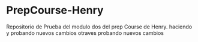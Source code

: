 # PrepCourse-Henry
Repositorio de Prueba del modulo dos del prep Course de Henry.
haciendo y probando nuevos cambios
otraves probando nuevos cambios